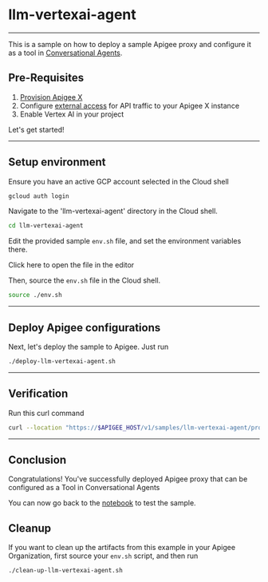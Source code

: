 # llm-vertexai-agent

---

This is a sample on how to deploy a sample Apigee proxy and configure it as a tool in [Conversational Agents](https://cloud.google.com/dialogflow/cx/docs). 

## Pre-Requisites

1. [Provision Apigee X](https://cloud.google.com/apigee/docs/api-platform/get-started/provisioning-intro)
2. Configure [external access](https://cloud.google.com/apigee/docs/api-platform/get-started/configure-routing#external-access) for API traffic to your Apigee X instance
3. Enable Vertex AI in your project

Let's get started!

---

## Setup environment

Ensure you have an active GCP account selected in the Cloud shell

```sh
gcloud auth login
```

Navigate to the 'llm-vertexai-agent' directory in the Cloud shell.

```sh
cd llm-vertexai-agent
```

Edit the provided sample `env.sh` file, and set the environment variables there.

Click <walkthrough-editor-open-file filePath="llm-vertexai-agent/env.sh">here</walkthrough-editor-open-file> to open the file in the editor

Then, source the `env.sh` file in the Cloud shell.

```sh
source ./env.sh
```

---

## Deploy Apigee configurations

Next, let's deploy the sample to Apigee. Just run

```bash
./deploy-llm-vertexai-agent.sh
```
---

## Verification

Run this curl command

```sh
curl --location "https://$APIGEE_HOST/v1/samples/llm-vertexai-agent/products" 
```

---

## Conclusion

<walkthrough-conclusion-trophy></walkthrough-conclusion-trophy>

Congratulations! You've successfully deployed Apigee proxy that can be configured as a Tool in Conversational Agents

You can now go back to the [notebook](https://github.com/GoogleCloudPlatform/apigee-samples/blob/main/llm-vertexai-agent/llm_vertexai_agent.ipynb) to test the sample.

<walkthrough-inline-feedback></walkthrough-inline-feedback>

## Cleanup

If you want to clean up the artifacts from this example in your Apigee Organization, first source your `env.sh` script, and then run

```bash
./clean-up-llm-vertexai-agent.sh
```
